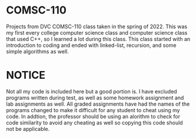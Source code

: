 # COMSC-110
Projects from DVC COMSC-110 class taken in the spring of 2022. This was my first every college computer science class and computer science class that used C++, so I learned a lot during this class. This class started with an introduction to coding and ended with linked-list, recursion, and some simple algorithms as well. 


# NOTICE
Not all my code is included here but a good portion is. I have excluded programs written during test, as well as some homework assignment and lab assignments as well. All graded assignments have had the names of the programs changed to make it difficult for any student to cheat using my code. In addtion, the professor should be using an alorithm to check for code similarity to avoid any cheating as well so copying this code should not be applicable.
